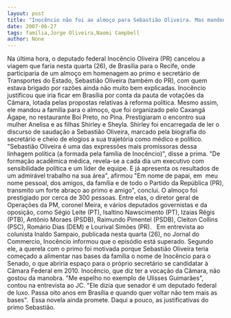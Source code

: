 ```yaml
---
layout: post
title: "Inocêncio não foi ao almoço para Sebastião Oliveira. Mas mandou a família"
date: 2007-06-27
tags: família,Jorge Oliveira,Naomi Campbell
author: None
---
```

Na &uacute;ltima hora, o deputado federal Inoc&ecirc;ncio Oliveira (PR) cancelou a viagem que faria nesta quarta (26), de Bras&iacute;lia para o Recife, onde participaria de um almo&ccedil;o em homenagem ao primo e secret&aacute;rio de Transportes do Estado, Sebasti&atilde;o Oliveira (tamb&eacute;m do PR),&nbsp;com quem estava&nbsp;brigado por raz&otilde;es&nbsp;ainda n&atilde;o muito bem explicadas.
Inoc&ecirc;ncio justificou que iria ficar em Bras&iacute;lia por conta da pauta de vota&ccedil;&otilde;es da C&acirc;mara, lotada&nbsp;pelas propostas relativas &agrave; reforma pol&iacute;tica. Mesmo assim, ele mandou a fam&iacute;lia para o almo&ccedil;o, que foi organizado pelo Caxang&aacute; &Aacute;gape, no restaurante Boi Preto, no Pina. 
Prestigiaram o encontro sua mulher Anelisa e as filhas&nbsp;Shirley e Sheyla. Shirley foi encarregada de ler&nbsp;o discurso de sauda&ccedil;&atilde;o a Sebasti&atilde;o Oliveira, marcado pela biografia do secret&aacute;rio e cheio de&nbsp;elogios a sua trajet&oacute;ria como m&eacute;dico e pol&iacute;tico.
&quot;Sebasti&atilde;o Oliveira &eacute; uma das express&otilde;es mais promissoras dessa linhagem pol&iacute;tica (a formada pela fam&iacute;lia de Inoc&ecirc;ncio)&quot;,&nbsp;disse a prima. &quot;De forma&ccedil;&atilde;o acad&ecirc;mica m&eacute;dica, revela-se a cada dia um executivo com sensibilidade pol&iacute;tica&nbsp;e um l&iacute;der de equipe.&nbsp;E&nbsp;j&aacute;&nbsp;apresenta os resultados de um admir&aacute;vel trabalho na sua &aacute;rea&quot;, afirmou
&quot;Em nome de papai, em&nbsp; meu nome pessoal, dos amigos, da&nbsp;fam&iacute;lia e&nbsp;de todo o Partido da Rep&uacute;blica (PR), transmito um forte abra&ccedil;o ao&nbsp;primo e amigo&quot;, conclui. 
O almo&ccedil;o&nbsp;foi prestigiado por cerca de 300 pessoas.&nbsp;Entre elas, o&nbsp;diretor geral de Opera&ccedil;&otilde;es da PM, coronel Meira, e v&aacute;rios deputados&nbsp;governistas e da oposi&ccedil;&atilde;o, como S&eacute;gio Leite (PT), Isaltino Nawscimento (PT), Izaias R&eacute;gis (PTB), Ant&ocirc;nio Moraes (PSDB), Raimundo Pimentel (PSDB), Cleiton Collins (PSC), Rom&aacute;rio&nbsp;Dias (DEM) e Lourival Sim&otilde;es (PR).&nbsp;&nbsp;
Em entrevista ao colunista Inaldo Sampaio, publicada nesta quarta (26), no Jornal do Commercio, Inoc&ecirc;ncio informou que o epis&oacute;dio est&aacute; superado. 
Segundo ele, a querela com o primo&nbsp;foi motivada porque Sebasti&atilde;o Oliveira teria come&ccedil;ado a alimentar nas bases&nbsp;da fam&iacute;lia o nome de&nbsp;Inoc&ecirc;ncio para o Senado, o que abriria espa&ccedil;o&nbsp;para o pr&oacute;prio secret&aacute;rio se candidatar &agrave; C&acirc;mara Federal em 2010.
Inoc&ecirc;ncio, que&nbsp;diz ter a voca&ccedil;&atilde;o da C&acirc;mara, n&atilde;o gostou da manobra.&nbsp;&quot;Me espelho no exemplo de Ulisses Guimar&atilde;es&quot;, contou na entrevista ao JC. &quot;Ele dizia que senador &eacute; um deputado federal de luxo. Passa oito anos em Bras&iacute;lia e quando quer voltar n&atilde;o tem mais as bases&quot;.&nbsp;
Essa novela ainda promete. Daqui a pouco, as justificativas do primo Sebasti&atilde;o. 